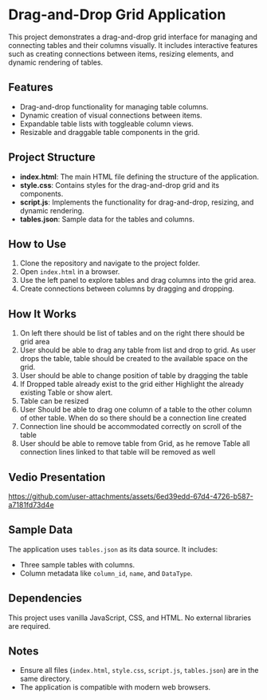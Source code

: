 # Drag-and-Drop Grid Application

This project demonstrates a drag-and-drop grid interface for managing and connecting tables and their columns visually. It includes interactive features such as creating connections between items, resizing elements, and dynamic rendering of tables.

## Features

- Drag-and-drop functionality for managing table columns.
- Dynamic creation of visual connections between items.
- Expandable table lists with toggleable column views.
- Resizable and draggable table components in the grid.

## Project Structure

- **index.html**: The main HTML file defining the structure of the application.
- **style.css**: Contains styles for the drag-and-drop grid and its components.
- **script.js**: Implements the functionality for drag-and-drop, resizing, and dynamic rendering.
- **tables.json**: Sample data for the tables and columns.

## How to Use

1. Clone the repository and navigate to the project folder.
2. Open `index.html` in a browser.
3. Use the left panel to explore tables and drag columns into the grid area.
4. Create connections between columns by dragging and dropping.

## How It Works

1. On left there should be list of tables and on the right there should be grid area
2. User should be able to drag any table from list and drop to grid. As user drops the table, table should be created to the available space on the grid.
3. User should be able to change position of table by dragging the table
4. If Dropped table already exist to the grid either Highlight the already existing Table or show alert.
5. Table can be resized
6. User Should be able to drag one column of a table to the other column of other table. When do so there should be a connection line created
7. Connection line should be accommodated correctly on scroll of the table
8. User should be able to remove table from Grid, as he remove Table all connection lines linked to that table will be removed as well

## Vedio Presentation


https://github.com/user-attachments/assets/6ed39edd-67d4-4726-b587-a7181fd73d4e


## Sample Data
The application uses `tables.json` as its data source. It includes:
- Three sample tables with columns.
- Column metadata like `column_id`, `name`, and `DataType`.

## Dependencies
This project uses vanilla JavaScript, CSS, and HTML. No external libraries are required.

## Notes

- Ensure all files (`index.html`, `style.css`, `script.js`, `tables.json`) are in the same directory.
- The application is compatible with modern web browsers.

